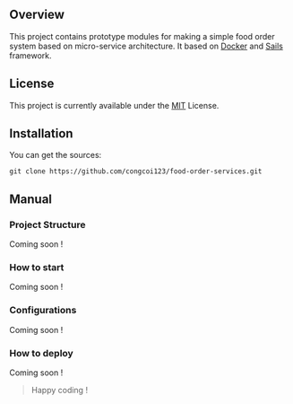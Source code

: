 ## Overview
This project contains prototype modules for making a simple food order system based on micro-service architecture. It based on [Docker](https://www.docker.com/) and [Sails](https://sailsjs.com/) framework.

## License
This project is currently available under the [MIT](https://github.com/congcoi123/food-order-services/blob/master/LICENSE) License.

## Installation
You can get the sources:
```
git clone https://github.com/congcoi123/food-order-services.git
```

## Manual
### Project Structure
Coming soon !

### How to start
Coming soon !

### Configurations
Coming soon !

### How to deploy
Coming soon !

> Happy coding !
